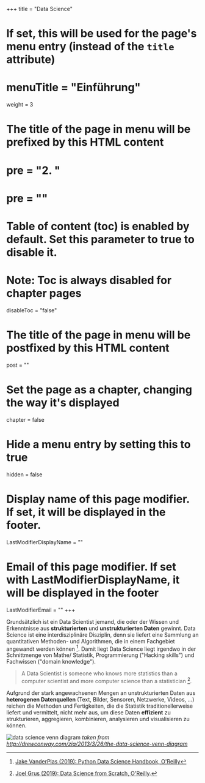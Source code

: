 +++
title = "Data Science"
# If set, this will be used for the page's menu entry (instead of the `title` attribute)
# menuTitle = "Einführung"
weight = 3
# The title of the page in menu will be prefixed by this HTML content
# pre = "<b>2. </b>"
# pre = "<i class='fab fa-github'></i>"
# Table of content (toc) is enabled by default. Set this parameter to true to disable it.
# Note: Toc is always disabled for chapter pages
disableToc = "false"

# The title of the page in menu will be postfixed by this HTML content
post = ""
# Set the page as a chapter, changing the way it's displayed
chapter = false
# Hide a menu entry by setting this to true
hidden = false
# Display name of this page modifier. If set, it will be displayed in the footer.
LastModifierDisplayName = ""
# Email of this page modifier. If set with LastModifierDisplayName, it will be displayed in the footer
LastModifierEmail = ""
+++

Grundsätzlich ist ein Data Scientist jemand, die oder der Wissen und Erkenntnisse aus **strukturierten** und **unstrukturierten Daten** gewinnt. Data Science ist eine interdisziplinäre Disziplin, denn sie liefert eine Sammlung an quantitativen Methoden- und Algorithmen, die in einem Fachgebiet angewandt werden können [^2]. Damit liegt Data Science liegt irgendwo in der Schnittmenge von Mathe/ Statistik, Programmierung ("Hacking skills") und Fachwissen ("domain knowledge").

> A Data Scientist is someone who knows more statistics than a computer scientist and more computer science than a statistician [^1].

Aufgrund der stark angewachsenen Mengen an unstrukturierten Daten aus **heterogenen Datenquellen** (Text, Bilder, Sensoren, Netzwerke, Videos, ...) reichen die Methoden und Fertigkeiten, die die Statistik traditionellerweise liefert und vermittelt, nicht mehr aus, um diese Daten **effizient** zu strukturieren, aggregieren, kombinieren, analysieren und visualisieren zu können.

![data science venn diagram](https://images.squarespace-cdn.com/content/v1/5150aec6e4b0e340ec52710a/1364352051365-HZAS3CLBF7ABLE3F5OBY/ke17ZwdGBToddI8pDm48kB2M2-8_3EzuSSXvzQBRsa1Zw-zPPgdn4jUwVcJE1ZvWQUxwkmyExglNqGp0IvTJZUJFbgE-7XRK3dMEBRBhUpxPe_8B-x4gq2tfVez1FwLYYZXud0o-3jV-FAs7tmkMHY-a7GzQZKbHRGZboWC-fOc/Data_Science_VD.png?format=750w "Data Science Venn Diagram")
*taken from http://drewconway.com/zia/2013/3/26/the-data-science-venn-diagram*

[^1]: [Joel Grus (2019): Data Science from Scratch, O'Reilly](https://www.oreilly.com/library/view/data-science-from/9781492041122/).
[^2]: [Jake VanderPlas (2019): Python Data Science Handbook, O'Reilly](http://shop.oreilly.com/product/0636920034919.do)
